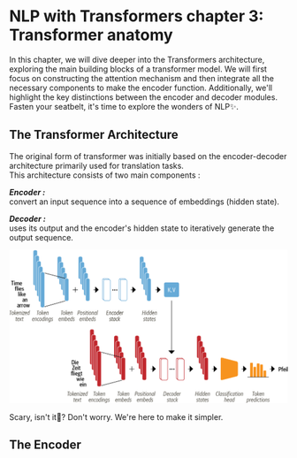 
# NLP with Transformers chapter 3: Transformer anatomy
In this chapter, we will dive deeper into the Transformers architecture, exploring the main building blocks of a transformer model. We will first focus on constructing the attention mechanism and then integrate all the necessary components to make the encoder function. Additionally, we'll highlight the key distinctions between the encoder and decoder modules.  
Fasten your seatbelt, it's time to explore the wonders of NLP✨.

## The Transformer Architecture
The original form of transformer was initially based on the encoder-decoder architecture primarily used for translation tasks.  
This architecture consists of two main components :  
  
  ***Encoder :***  
  convert an input sequence into a sequence of embeddings (hidden state).
 
    
***Decoder :***  
uses its output and the encoder's hidden state to iteratively generate the output sequence.

![Figure 1](visuals/chap3visuals/encoder-decoder.png)

Scary, isn't it🫣? Don't worry. We're here to make it simpler.

## The Encoder 


